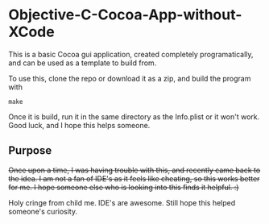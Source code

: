 # Objective-C-Cocoa-App-without-XCode
This is a basic Cocoa gui application, created completely programatically, and can be used as a template to build from.

To use this, clone the repo or download it as a zip, and build the program with
```
make
```

Once it is build, run it in the same directory as the Info.plist or it won't work. Good luck, and I hope this helps someone.

## Purpose
~~Once upon a time, I was having trouble with this, and recently came back to the idea. I am not a fan of IDE's as it feels like cheating, so this works better for me. I hope someone else who is looking into this finds it helpful. :)~~

Holy cringe from child me. IDE's are awesome. Still hope this helped someone's curiosity.
